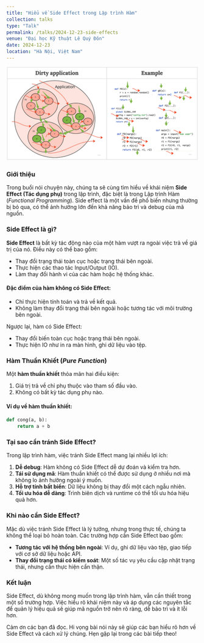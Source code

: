 ```yaml
---
title: "Hiểu về Side Effect trong Lập trình Hàm"
collection: talks
type: "Talk"
permalink: /talks/2024-12-23-side-effects
venue: "Đại học Kỹ thuật Lê Quý Đôn"
date: 2024-12-23
location: "Hà Nội, Việt Nam"
---
```


![alt text](image-1.png)

### Giới thiệu

Trong buổi nói chuyện này, chúng ta sẽ cùng tìm hiểu về khái niệm **Side Effect (Tác dụng phụ)** trong lập trình, đặc biệt là trong Lập trình Hàm (*Functional Programming*). Side effect là một vấn đề phổ biến nhưng thường bị bỏ qua, có thể ảnh hưởng lớn đến khả năng bảo trì và debug của mã nguồn.


### Side Effect là gì?

**Side Effect** là bất kỳ tác động nào của một hàm vượt ra ngoài việc trả về giá trị của nó. Điều này có thể bao gồm:
- Thay đổi trạng thái toàn cục hoặc trạng thái bên ngoài.
- Thực hiện các thao tác Input/Output (IO).
- Làm thay đổi hành vi của các hàm hoặc hệ thống khác.

#### Đặc điểm của hàm không có Side Effect:
- Chỉ thực hiện tính toán và trả về kết quả.
- Không làm thay đổi trạng thái bên ngoài hoặc tương tác với môi trường bên ngoài.

Ngược lại, hàm có Side Effect:
- Thay đổi biến toàn cục hoặc trạng thái bên ngoài.
- Thực hiện IO như in ra màn hình, ghi dữ liệu vào tệp.

### Hàm Thuần Khiết (*Pure Function*)

Một **hàm thuần khiết** thỏa mãn hai điều kiện:
1. Giá trị trả về chỉ phụ thuộc vào tham số đầu vào.
2. Không có bất kỳ tác dụng phụ nào.

#### Ví dụ về hàm thuần khiết:
```python
def cong(a, b):
    return a + b
```

### Tại sao cần tránh Side Effect?

Trong lập trình hàm, việc tránh Side Effect mang lại nhiều lợi ích:
1. **Dễ debug**: Hàm không có Side Effect dễ dự đoán và kiểm tra hơn.
2. **Tái sử dụng mã**: Hàm thuần khiết có thể được sử dụng ở nhiều nơi mà không lo ảnh hưởng ngoài ý muốn.
3. **Hỗ trợ tính bất biến**: Dữ liệu không bị thay đổi một cách ngẫu nhiên.
4. **Tối ưu hóa dễ dàng**: Trình biên dịch và runtime có thể tối ưu hóa hiệu quả hơn.

### Khi nào cần Side Effect?

Mặc dù việc tránh Side Effect là lý tưởng, nhưng trong thực tế, chúng ta không thể loại bỏ hoàn toàn. Các trường hợp cần Side Effect bao gồm:
- **Tương tác với hệ thống bên ngoài**: Ví dụ, ghi dữ liệu vào tệp, giao tiếp với cơ sở dữ liệu hoặc API.
- **Thay đổi trạng thái có kiểm soát**: Một số tác vụ yêu cầu cập nhật trạng thái, nhưng cần thực hiện cẩn thận.

### Kết luận

Side Effect, dù không mong muốn trong lập trình hàm, vẫn cần thiết trong một số trường hợp. Việc hiểu rõ khái niệm này và áp dụng các nguyên tắc để quản lý hiệu quả sẽ giúp mã nguồn trở nên rõ ràng, dễ bảo trì và ít lỗi hơn. 

Cảm ơn các bạn đã đọc. Hi vọng bài nói này sẽ giúp các bạn hiểu rõ hơn về Side Effect và cách xử lý chúng. Hẹn gặp lại trong các bài tiếp theo!


